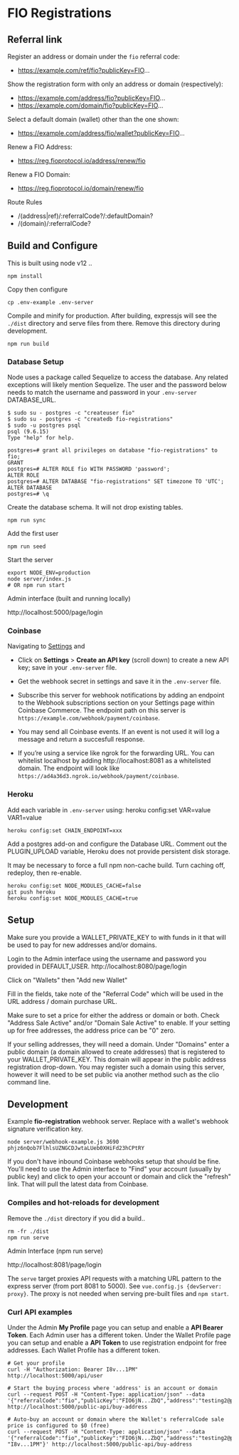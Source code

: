 # FIO Registrations

## Referral link

Register an address or domain under the `fio` referral code:
* https://example.com/ref/fio?publicKey=FIO...

Show the registration form with only an address or domain (respectively):
* https://example.com/address/fio?publicKey=FIO...
* https://example.com/domain/fio?publicKey=FIO...

Select a default domain (wallet) other than the one shown:
* https://example.com/address/fio/wallet?publicKey=FIO...

Renew a FIO Address:
* https://reg.fioprotocol.io/address/renew/fio

Renew a FIO Domain:
* https://reg.fioprotocol.io/domain/renew/fio


Route Rules

* /(address|ref)/:referralCode?/:defaultDomain?
* /(domain)/:referralCode?

## Build and Configure

This is built using node v12 ..

```
npm install
```

Copy then configure
```
cp .env-example .env-server
```

Compile and minify for production.  After building, expressjs will
see the `./dist` directory and serve files from there.  Remove this
directory during development.

```
npm run build
```

### Database Setup

Node uses a package called Sequelize to access the database.  Any related
exceptions will likely mention Sequelize.  The user and the password below
needs to match the username and password in your `.env-server` DATABASE_URL.

```
$ sudo su - postgres -c "createuser fio"
$ sudo su - postgres -c "createdb fio-registrations"
$ sudo -u postgres psql
psql (9.6.15)
Type "help" for help.

postgres=# grant all privileges on database "fio-registrations" to fio;
GRANT
postgres=# ALTER ROLE fio WITH PASSWORD 'password';
ALTER ROLE
postgres=# ALTER DATABASE "fio-registrations" SET timezone TO 'UTC';
ALTER DATABASE
postgres=# \q
```

Create the database schema.  It will not drop existing tables.

```
npm run sync
```

Add the first user

```
npm run seed
```

Start the server

```
export NODE_ENV=production
node server/index.js
# OR npm run start
```

Admin interface (built and running locally)

http://localhost:5000/page/login

### Coinbase

Navigating to [Settings](https://commerce.coinbase.com/dashboard/settings) and
* Click on **Settings** > **Create an API key** (scroll down) to create a new API key; save in your `.env-server` file.

* Get the webhook secret in settings and save it in the `.env-server` file.

* Subscribe this server for webhook notifications by adding an endpoint to the Webhook subscriptions section on your Settings page within Coinbase Commerce.  The endpoint path on this server is `https://example.com/webhook/payment/coinbase`.

* You may send all Coinbase events.  If an event is not used it will log a message and return a succesfull response.

* If you’re using a service like ngrok for the forwarding URL. You can
whitelist localhost by adding http://localhost:8081 as a whitelisted
domain.  The endpoint will look like `https://ad4a36d3.ngrok.io/webhook/payment/coinbase`.

### Heroku

Add each variable in `.env-server` using: heroku config:set VAR=value VAR1=value

`heroku config:set CHAIN_ENDPOINT=xxx`

Add a postgres add-on and configure the Database URL.  Comment
out the PLUGIN_UPLOAD variable, Heroku does not provide persistent
disk storage.

It may be necessary to force a full npm non-cache build.  Turn caching off,
redeploy, then re-enable.

```
heroku config:set NODE_MODULES_CACHE=false
git push heroku
heroku config:set NODE_MODULES_CACHE=true
```

## Setup

Make sure you provide a WALLET_PRIVATE_KEY to with funds in it that will be
used to pay for new addresses and/or domains.

Login to the Admin interface using the username and password you provided in
DEFAULT_USER.  http://localhost:8080/page/login

Click on "Wallets" then "Add new Wallet"

Fill in the fields, take note of the "Referral Code" which will be used
in the URL address / domain purchase URL.

Make sure to set a price for either the address or domain or both.  Check
"Address Sale Active" and/or "Domain Sale Active" to enable.  If your
setting up for free addresses, the address price can be "0" zero.

If your selling addresses, they will need a domain.  Under "Domains" enter
a public domain (a domain allowed to create addresses) that is registered
to your WALLET_PRIVATE_KEY.  This domain will appear in the public address
registration drop-down.  You may register such a domain using this server,
however it will need to be set public via another method such as the
clio command line.

## Development

Example **fio-registration** webhook server.  Replace with a wallet's webhook signature verification key.

```
node server/webhook-example.js 3690 phjz6nQob7FlhlsUZNGCDJwtaLUeb0XHiFd23hCPtRY
```

If you don't have inbound Coinbase webhooks setup that should be fine.  You'll
need to use the Admin interface to "Find" your account (usually by public key)
and click to open your account or domain and click the "refresh" link.  That
will pull the latest data from Coinbase.

### Compiles and hot-reloads for development

Remove the `./dist` directory if you did a build..

```
rm -fr ./dist
npm run serve
```

Admin Interface (npm run serve)

http://localhost:8081/page/login

The `serve` target proxies API requests with a matching URL pattern to the
express server (from port 8081 to 5000).  See `vue.config.js {devServer: proxy}`.
The proxy is not needed when serving pre-built files and `npm start`.

### Curl API examples

Under the Admin **My Profile** page you can setup and enable a
**API Bearer Token**.  Each Admin user has a different token.
Under the Wallet Profile page you can setup and enable a
**API Token** to use registration endpoint for free addresses. Each Wallet Profile has a different token.

```
# Get your profile
curl -H "Authorization: Bearer I8v...1PM" http://localhost:5000/api/user

# Start the buying process where 'address' is an account or domain
curl --request POST -H "Content-Type: application/json" --data '{"referralCode":"fio","publicKey":"FIO6jN...ZbQ","address":"testing2@pubdomain"}' http://localhost:5000/public-api/buy-address

# Auto-buy an account or domain where the Wallet's referralCode sale price is configured to $0 (free)
curl --request POST -H "Content-Type: application/json" --data '{"referralCode":"fio","publicKey":"FIO6jN...ZbQ","address":"testing2@pubdomain","apiToken": "I8v...1PM"}' http://localhost:5000/public-api/buy-address
```
